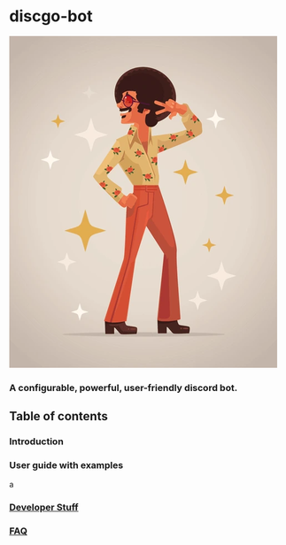 # discgo-bot
![alt text](image.png)
### A configurable, powerful, user-friendly discord bot.

## Table of contents
### Introduction

### User guide with examples
a
### [Developer Stuff](/docs/developer/developer.md)

### [FAQ](/docs/FAQ/FAQ.md)
